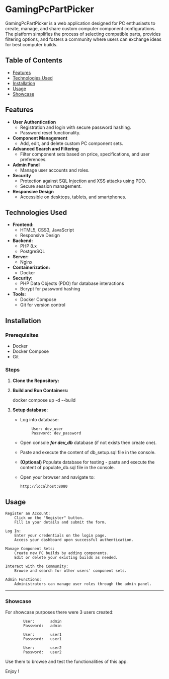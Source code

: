 # GamingPcPartPicker

GamingPcPartPicker is a web application designed for PC enthusiasts to create, manage, and share custom computer component configurations. The platform simplifies the process of selecting compatible parts, provides filtering options, and fosters a community where users can exchange ideas for best  computer builds.

## Table of Contents

- [Features](#features)
- [Technologies Used](#technologies-used)
- [Installation](#installation)
- [Usage](#usage)
- [Showcase](#showcase)



## Features

- **User Authentication**
  - Registration and login with secure password hashing.
  - Password reset functionality.
- **Component Management**
  - Add, edit, and delete custom PC component sets.
- **Advanced Search and Filtering**
  - Filter component sets based on price, specifications, and user preferences.
- **Admin Panel**
  - Manage user accounts and roles.
- **Security**
  - Protection against SQL Injection and XSS attacks using PDO.
  - Secure session management.
- **Responsive Design**
  - Accessible on desktops, tablets, and smartphones.

## Technologies Used

- **Frontend:**
  - HTML5, CSS3, JavaScript
  - Responsive Design
- **Backend:**
  - PHP 8.x
  - PostgreSQL
- **Server:**
  - Nginx
- **Containerization:**
  - Docker
- **Security:**
  - PHP Data Objects (PDO) for database interactions
  - Bcrypt for password hashing
- **Tools:**
  - Docker Compose
  - Git for version control

## Installation

### Prerequisites

- Docker
- Docker Compose
- Git

### Steps

1. **Clone the Repository:**

2. **Build and Run Containers:**

    docker compose up -d --build
    
3. **Setup database:**

    -  Log into database:
    
                User: dev_user
                Password: dev_password
    -   Open console ***for dev_db*** database (if not exists then create one).
    -   Paste and execute the content of db_setup.sql file in the console.
    -   **(Optional)** Populate database for testing - paste and execute the content of populate_db.sql file in the console.

    -   Open your browser and navigate to:

            http://localhost:8080

## Usage

    Register an Account:
        Click on the "Register" button.
        Fill in your details and submit the form.

    Log In:
        Enter your credentials on the login page.
        Access your dashboard upon successful authentication.

    Manage Component Sets:
        Create new PC builds by adding components.
        Edit or delete your existing builds as needed.

    Interact with the Community:
        Browse and search for other users' component sets.

    Admin Functions:
        Administrators can manage user roles through the admin panel.
---

### Showcase
    
For showcase purposes there were 3 users created:
    
            User:       admin
            Password:   admin

            User:       user1
            Password:   user1

            User:       user2
            Password:   user2
    
Use them to browse and test the functionalities of this app.

Enjoy !


    
